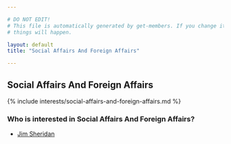 ```yaml
---

# DO NOT EDIT!
# This file is automatically generated by get-members. If you change it, bad
# things will happen.

layout: default
title: "Social Affairs And Foreign Affairs"

---
```


## Social Affairs And Foreign Affairs

{% include interests/social-affairs-and-foreign-affairs.md %}

### Who is interested in Social Affairs And Foreign Affairs?


* [Jim Sheridan](/members/jim-sheridan.html)
